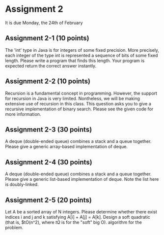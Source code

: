 # Assignment 2

It is due Monday, the 24th of February

## Assignment 2-1 (10 points)

The 'int' type in Java is for integers of some fixed
precision.  More precisely, each integer of the type int is
represented a sequence of bits of some fixed length. Please write a
program that finds this length. Your program is expected return the
correct answer instantly.

## Assignment 2-2 (10 points)

Recursion is a fundamental concept in programming.  However, the
support for recursion in Java is very limited.  Nontheless, we will be
making extensive use of recursion in this class. This question asks you
to give a recursive implementation of binary search. Please see the given
code for more information.

## Assignment 2-3 (30 points)

A deque (double-ended queue) combines a stack and a queue together.
Please give a generic array-based implementation of deque.

## Assignment 2-4 (30 points)

A deque (double-ended queue) combines a stack and a queue together.
Please give a generic list-based implementation of deque. Note the
list here is doubly-linked.

## Assignment 2-5 (20 points)

Let A be a sorted array of N integers.
Please determine whether there exist indices i and j and k satisfying
A[i] + A[j] = A[k].  Design a soft quadratic (that is, $tO(n^2), where
$tQ$ is for the "soft" big O). algorithm for the problem.
